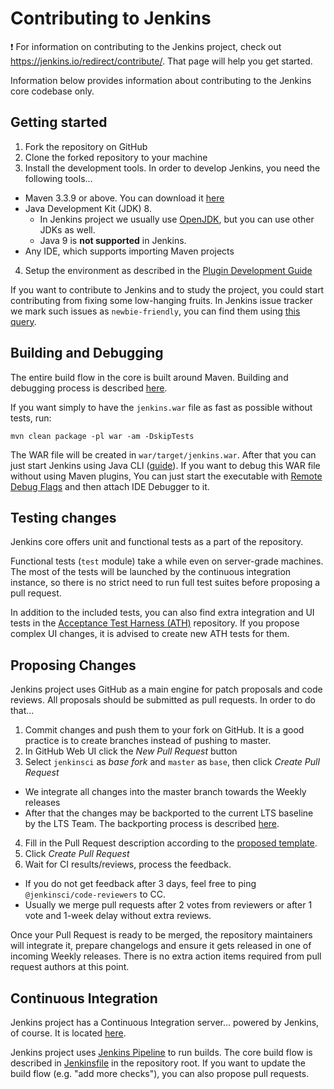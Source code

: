 # Contributing to Jenkins

:exclamation: For information on contributing to the Jenkins project, check out https://jenkins.io/redirect/contribute/. That page will help you get started.

Information below provides information about contributing to the Jenkins core codebase only.

## Getting started

1. Fork the repository on GitHub
2. Clone the forked repository to your machine
3. Install the development tools. In order to develop Jenkins, you need the following tools...
  * Maven 3.3.9 or above. You can download it [here](https://maven.apache.org/download.cgi)
  * Java Development Kit (JDK) 8. 
    - In Jenkins project we usually use [OpenJDK](http://openjdk.java.net/), 
  but you can use other JDKs as well.
    - Java 9 is **not supported** in Jenkins.
  * Any IDE, which supports importing Maven projects
4. Setup the environment as described in the [Plugin Development Guide](https://wiki.jenkins.io/display/JENKINS/Plugin+tutorial#Plugintutorial-SettingUpEnvironment)

If you want to contribute to Jenkins and to study the project, 
you could start contributing from fixing some low-hanging fruits.
In Jenkins issue tracker we mark such issues as `newbie-friendly`, you can find them
using [this query](https://issues.jenkins-ci.org/issues/?jql=project%20%3D%20JENKINS%20AND%20status%20in%20(Open%2C%20%22In%20Progress%22%2C%20Reopened)%20AND%20component%20%3D%20core%20AND%20labels%20in%20(newbie-friendly)).

## Building and Debugging

The entire build flow in the core is built around Maven. 
Building and debugging process is described [here](https://wiki.jenkins-ci.org/display/JENKINS/Building+Jenkins).

If you want simply to have the `jenkins.war` file as fast as possible without tests, run:

    mvn clean package -pl war -am -DskipTests

The WAR file will be created in `war/target/jenkins.war`. 
After that you can just start Jenkins using Java CLI ([guide](https://wiki.jenkins.io/display/JENKINS/Starting+and+Accessing+Jenkins)).
If you want to debug this WAR file without using Maven plugins,
You can just start the executable with [Remote Debug Flags](https://stackoverflow.com/questions/975271/remote-debugging-a-java-application) 
and then attach IDE Debugger to it.

## Testing changes

Jenkins core offers unit and functional tests as a part of the repository.

Functional tests (`test` module) take a while even on server-grade machines.
The most of the tests will be launched by the continuous integration instance,
so there is no strict need to run full test suites before proposing a pull request.

In addition to the included tests, you can also find extra integration and UI 
tests in the [Acceptance Test Harness (ATH)](https://github.com/jenkinsci/acceptance-test-harness) repository.
If you propose complex UI changes, it is advised to create new ATH tests for them.

## Proposing Changes

Jenkins project uses GitHub as a main engine for patch proposals and code reviews.
All proposals should be submitted as pull requests.
In order to do that...

1. Commit changes and push them to your fork on GitHub. 
It is a good practice is to create branches instead of pushing to master.
2. In GitHub Web UI click the _New Pull Request_ button
3. Select `jenkinsci` as _base fork_ and `master` as `base`, then click _Create Pull Request_
  * We integrate all changes into the master branch towards the Weekly releases
  * After that the changes may be backported to the current LTS baseline by the LTS Team.
    The backporting process is described [here](https://jenkins.io/download/lts/).
4. Fill in the Pull Request description according to the [proposed template](.github/PULL_REQUEST_TEMPLATE.md).
5. Click _Create Pull Request_
6. Wait for CI results/reviews, process the feedback.
  * If you do not get feedback after 3 days, feel free to ping `@jenkinsci/code-reviewers` to CC.
  * Usually we merge pull requests after 2 votes from reviewers or after 1 vote and 1-week delay without extra reviews.

Once your Pull Request is ready to be merged, 
the repository maintainers will integrate it, prepare changelogs and 
ensure it gets released in one of incoming Weekly releases.
There is no extra action items required from pull request authors at this point.

## Continuous Integration

Jenkins project has a Continuous Integration server... powered by Jenkins, of course.
It is located [here](https://ci.jenkins.io/).

Jenkins project uses [Jenkins Pipeline](https://jenkins.io/doc/book/pipeline/) to run builds.
The core build flow is described in [Jenkinsfile](./Jenkinsfile) in the repository root.
If you want to update the build flow (e.g. "add more checks"),
you can also propose pull requests.

